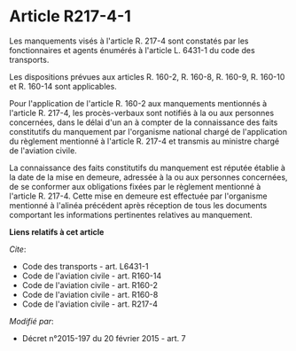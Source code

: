 # Article R217-4-1

Les manquements visés à l'article R. 217-4 sont constatés par les fonctionnaires et agents énumérés à l'article L. 6431-1 du
code des transports. 

Les dispositions prévues aux articles R. 160-2, R. 160-8, R. 160-9, R. 160-10 et R. 160-14 sont applicables. 

Pour l'application de l'article R. 160-2 aux manquements mentionnés à l'article R. 217-4, les procès-verbaux sont notifiés à
la ou aux personnes concernées, dans le délai d'un an à compter de la connaissance des faits constitutifs du manquement par
l'organisme national chargé de l'application du règlement mentionné à l'article R. 217-4 et transmis au ministre chargé de
l'aviation civile. 

La connaissance des faits constitutifs du manquement est réputée établie à la date de la mise en demeure, adressée à la ou
aux personnes concernées, de se conformer aux obligations fixées par le règlement mentionné à l'article R. 217-4. Cette mise
en demeure est effectuée par l'organisme mentionné à l'alinéa précédent après réception de tous les documents comportant les
informations pertinentes relatives au manquement.

**Liens relatifs à cet article**

_Cite_:

  - Code des transports - art. L6431-1
  - Code de l'aviation civile - art. R160-14
  - Code de l'aviation civile - art. R160-2
  - Code de l'aviation civile - art. R160-8
  - Code de l'aviation civile - art. R217-4

_Modifié par_:

  - Décret n°2015-197 du 20 février 2015 - art. 7

